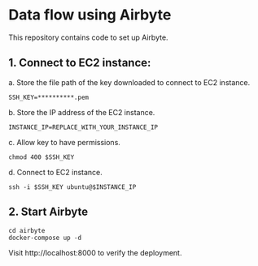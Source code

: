 # Data flow using Airbyte

This repository contains code to set up Airbyte.

## 1. Connect to EC2 instance:

a. Store the file path of the key downloaded to connect to EC2 instance.

`SSH_KEY=**********.pem`

b. Store the IP address of the EC2 instance.

`INSTANCE_IP=REPLACE_WITH_YOUR_INSTANCE_IP`

c. Allow key to have permissions.

`chmod 400 $SSH_KEY`

d. Connect to EC2 instance.

`ssh -i $SSH_KEY ubuntu@$INSTANCE_IP`

## 2. Start Airbyte

```
cd airbyte
docker-compose up -d
```

Visit http://localhost:8000 to verify the deployment.
